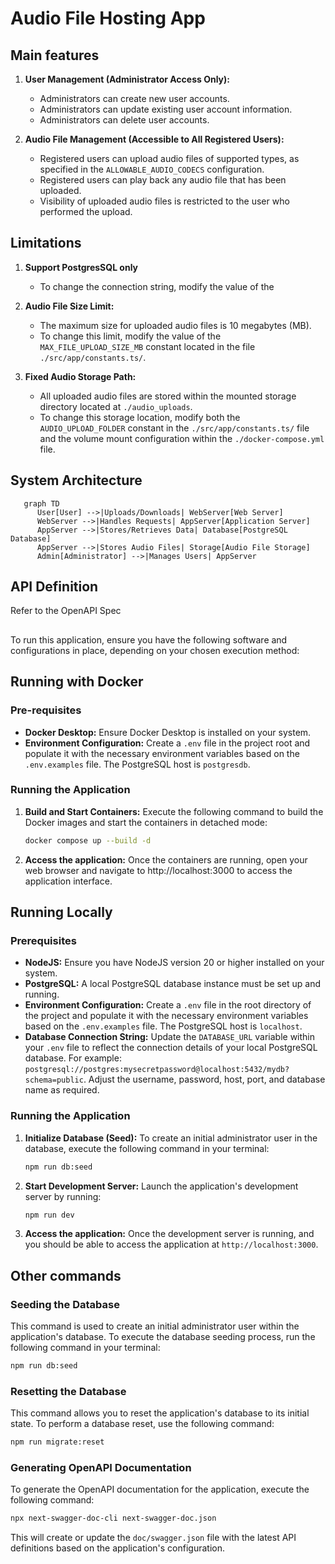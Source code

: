 # Audio File Hosting App

## Main features
1. **User Management (Administrator Access Only):**
   * Administrators can create new user accounts.
   * Administrators can update existing user account information.
   * Administrators can delete user accounts.

2. **Audio File Management (Accessible to All Registered Users):**
   * Registered users can upload audio files of supported types, as specified in the `ALLOWABLE_AUDIO_CODECS` configuration.
   * Registered users can play back any audio file that has been uploaded.
   * Visibility of uploaded audio files is restricted to the user who performed the upload.

## Limitations
1. **Support PostgresSQL only**
   * To change the connection string, modify the value of the 
  
2. **Audio File Size Limit:**
   * The maximum size for uploaded audio files is 10 megabytes (MB).
   * To change this limit, modify the value of the `MAX_FILE_UPLOAD_SIZE_MB` constant located in the file `./src/app/constants.ts/`.

3. **Fixed Audio Storage Path:**
   * All uploaded audio files are stored within the mounted storage directory located at `./audio_uploads`.
   * To change this storage location, modify both the `AUDIO_UPLOAD_FOLDER` constant in the `./src/app/constants.ts/` file and the volume mount configuration within the `./docker-compose.yml` file.

## System Architecture
```mermaid
   graph TD
      User[User] -->|Uploads/Downloads| WebServer[Web Server]
      WebServer -->|Handles Requests| AppServer[Application Server]
      AppServer -->|Stores/Retrieves Data| Database[PostgreSQL Database]
      AppServer -->|Stores Audio Files| Storage[Audio File Storage]
      Admin[Administrator] -->|Manages Users| AppServer
```

## API Definition
Refer to the OpenAPI Spec

## 
To run this application, ensure you have the following software and configurations in place, depending on your chosen execution method:

## Running with Docker
### Pre-requisites
* **Docker Desktop:**
  Ensure Docker Desktop is installed on your system.
* **Environment Configuration:**
  Create a `.env` file in the project root and populate it with the necessary environment variables based on the `.env.examples` file.
  The PostgreSQL host is `postgresdb`.

### Running the Application
1. **Build and Start Containers:**
   Execute the following command to build the Docker images and start the containers in detached mode:
   ```bash
   docker compose up --build -d
   ```

2. **Access the application:**
   Once the containers are running, open your web browser and navigate to http://localhost:3000 to access the application interface.

## Running Locally
### Prerequisites
* **NodeJS:**
  Ensure you have NodeJS version 20 or higher installed on your system.
* **PostgreSQL:**
  A local PostgreSQL database instance must be set up and running.
* **Environment Configuration:**
  Create a `.env` file in the root directory of the project and populate it with the necessary environment variables based on the `.env.examples` file. The PostgreSQL host is `localhost`.
* **Database Connection String:**
  Update the `DATABASE_URL` variable within your `.env` file to reflect the connection details of your local PostgreSQL database. For example: `postgresql://postgres:mysecretpassword@localhost:5432/mydb?schema=public`. Adjust the username, password, host, port, and database name as required.

### Running the Application
1. **Initialize Database (Seed):**
   To create an initial administrator user in the database, execute the following command in your terminal:
   ```bash
   npm run db:seed
   ```

2. **Start Development Server:**
   Launch the application's development server by running:
    ```bash
    npm run dev
    ```

3. **Access the application:**
   Once the development server is running, and you should be able to access the application at `http://localhost:3000`.

## Other commands
### Seeding the Database
This command is used to create an initial administrator user within the application's database. To execute the database seeding process, run the following command in your terminal:

```bash
npm run db:seed
```

### Resetting the Database
This command allows you to reset the application's database to its initial state. To perform a database reset, use the following command:

```bash
npm run migrate:reset
```
### Generating OpenAPI Documentation
To generate the OpenAPI documentation for the application, execute the following command:

```bash
npx next-swagger-doc-cli next-swagger-doc.json
```

This will create or update the `doc/swagger.json` file with the latest API definitions based on the application's configuration.

